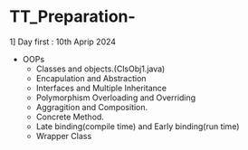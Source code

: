 # TT_Preparation-
1] Day first : 10th Aprip 2024

* OOPs
  - Classes and objects.(ClsObj1.java)
  - Encapulation and Abstraction
  - Interfaces and Multiple Inheritance
  - Polymorphism Overloading and Overriding 
  - Aggragition and Composition.
  - Concrete Method.
  - Late binding(compile time) and Early binding(run time) 
  - Wrapper Class
    
